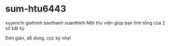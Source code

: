 # sum-htu6443
xuyenchi
giathinh
baothanh
xuanthinh
Một thư viện giúp bạn tính tổng của 2 số bất kỳ

Đơn giản, dễ dùng, cực kỳ nhẹ!

